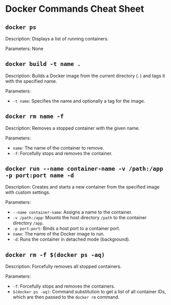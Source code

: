 # Docker Commands Cheat Sheet

## `docker ps`

Description: Displays a list of running containers.

Parameters:
None

## `docker build -t name .`

Description: Builds a Docker image from the current directory (`.`) and tags it with the specified name.

Parameters:
- `-t name`: Specifies the name and optionally a tag for the image.

## `docker rm name -f`

Description: Removes a stopped container with the given name.

Parameters:
- `name`: The name of the container to remove.
- `-f`: Forcefully stops and removes the container.

## `docker run --name container-name -v /path:/app -p port:port name -d`

Description: Creates and starts a new container from the specified image with custom settings.

Parameters:
- `--name container-name`: Assigns a name to the container.
- `-v /path:/app`: Mounts the host directory `/path` to the container directory `/app`.
- `-p port:port`: Binds a host port to a container port.
- `name`: The name of the Docker image to run.
- `-d`: Runs the container in detached mode (background).

## `docker rm -f $(docker ps -aq)`

Description: Forcefully removes all stopped containers.

Parameters:
- `-f`: Forcefully stops and removes the containers.
- `$(docker ps -aq)`: Command substitution to get a list of all container IDs, which are then passed to the `docker rm` command.
